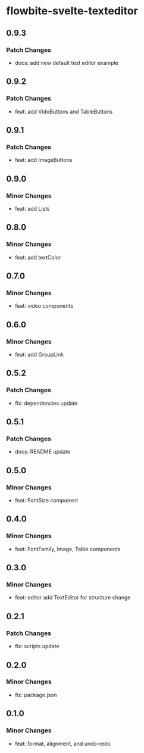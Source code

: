 # flowbite-svelte-texteditor

## 0.9.3

### Patch Changes

- docs: add new default text editor example

## 0.9.2

### Patch Changes

- feat: add VidoButtons and TableButtons

## 0.9.1

### Patch Changes

- feat: add ImageButtons

## 0.9.0

### Minor Changes

- feat: add Lists

## 0.8.0

### Minor Changes

- feat: add textColor

## 0.7.0

### Minor Changes

- feat: video components

## 0.6.0

### Minor Changes

- feat: add GroupLink

## 0.5.2

### Patch Changes

- fix: dependencies update

## 0.5.1

### Patch Changes

- docs: README update

## 0.5.0

### Minor Changes

- feat: FontSize component

## 0.4.0

### Minor Changes

- feat: FontFamily, Image, Table components

## 0.3.0

### Minor Changes

- feat: editor add TextEditor for structure change

## 0.2.1

### Patch Changes

- fix: scripts update

## 0.2.0

### Minor Changes

- fix: package.json

## 0.1.0

### Minor Changes

- feat: format, alignment, and undo-redo
